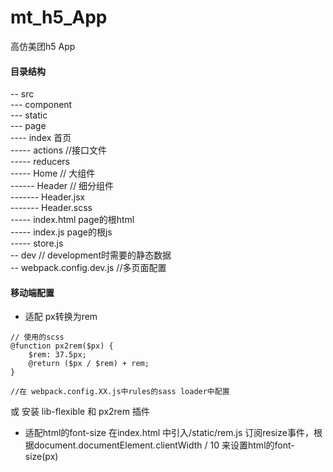 # mt_h5_App
高仿美团h5 App

#### 目录结构
-- src <br/>
--- component <br/>
--- static <br/>
--- page <br/>
---- index 首页 <br/>
----- actions  //接口文件<br/>
----- reducers <br />
----- Home // 大组件 <br />
------ Header // 细分组件<br />
------- Header.jsx <br />
------- Header.scss <br />
----- index.html page的根html <br/>
----- index.js page的根js <br/>
----- store.js  <br/>
-- dev  // development时需要的静态数据<br/>
-- webpack.config.dev.js //多页面配置 <br/>

#### 移动端配置
- 适配 px转换为rem
```
// 使用的scss
@function px2rem($px) {
    $rem: 37.5px;
    @return ($px / $rem) + rem;
}

//在 webpack.config.XX.js中rules的sass loader中配置
```
或
安装 lib-flexible 和 px2rem 插件

- 适配html的font-size
在index.html 中引入/static/rem.js
订阅resize事件，根据document.documentElement.clientWidth / 10 来设置html的font-size(px)